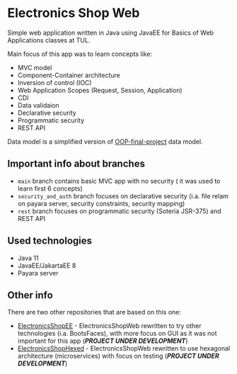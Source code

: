 # Electronics Shop Web

Simple web application written in Java using JavaEE for Basics of Web Applications classes at TUL. 

Main focus of this app was to learn concepts like: 
* MVC model
* Component-Container architecture
* Inversion of control (IOC)
* Web Application Scopes (Request, Session, Application)
* CDI
* Data validaion
* Declarative security
* Programmatic security
* REST API

Data model is a simplified version of  [OOP-final-project](https://github.com/pantczak/OOP-final-project) data model.

## Important info about branches
* ```main``` branch contains basic MVC app with no security ( it was used to learn first 6 concepts)
* ```security_and_auth``` branch focuses on declarative security (i.a. file relam on payara server, security constraints, security mapping)
* ```rest``` branch focuses on programmatic security (Soteria JSR-375) and REST API

## Used technologies
* Java 11
* JavaEE/JakartaEE 8
* Payara server

## Other info
There are two other repositories that are based on this one:
* [ElectronicsShopEE](https://github.com/pantczak/ElectronicsShopEE) - ElectronicsShopWeb rewritten to try other technologies (i.a. BootsFaces), with more focus on GUI as it was not important for this app (***PROJECT UNDER DEVELOPMENT***)
* [ElectronicsShopHexed](https://github.com/pantczak/ElectronicsShopHexed) - ElectronicsShopWeb rewritten to use hexagonal architecture (microservices) with focus on testing (***PROJECT UNDER DEVELOPMENT***)
